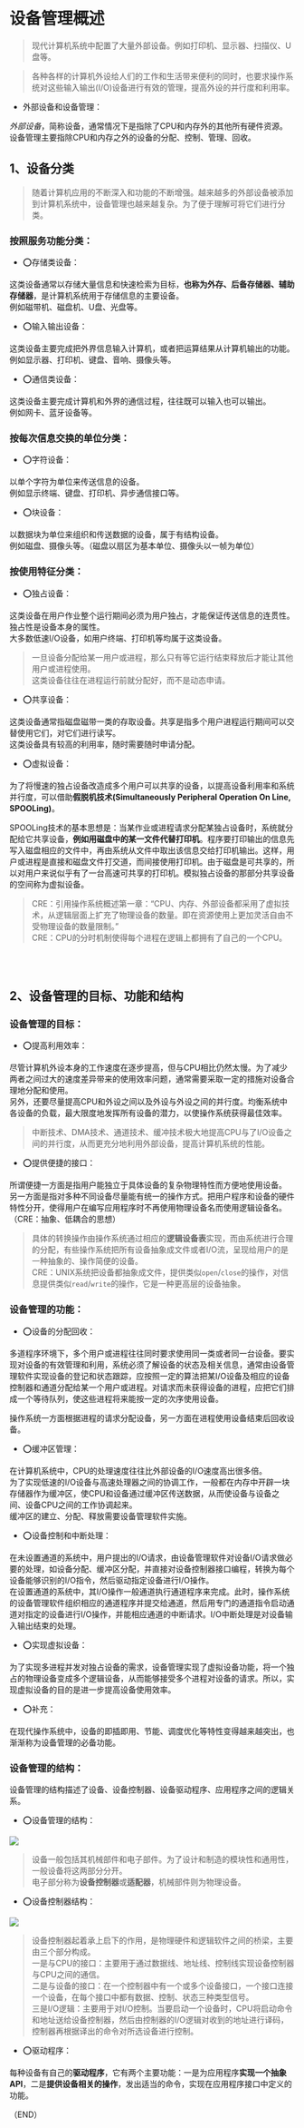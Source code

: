 # 设备管理概述    

> 现代计算机系统中配置了大量外部设备。例如打印机、显示器、扫描仪、U盘等。    

> 各种各样的计算机外设给人们的工作和生活带来便利的同时，也要求操作系统对这些输入输出(I/O)设备进行有效的管理，提高外设的并行度和利用率。    

- 外部设备和设备管理：    

*外部设备*，简称设备，通常情况下是指除了CPU和内存外的其他所有硬件资源。设备管理主要指除CPU和内存之外的设备的分配、控制、管理、回收。    

## 1、设备分类    

> 随着计算机应用的不断深入和功能的不断增强。越来越多的外部设备被添加到计算机系统中，设备管理也越来越复杂。为了便于理解可将它们进行分类。    

### 按照服务功能分类：    

- ⭕存储类设备：    

这类设备通常以存储大量信息和快速检索为目标，**也称为外存、后备存储器、辅助存储器**，是计算机系统用于存储信息的主要设备。    
例如磁带机、磁盘机、U盘、光盘等。    

- ⭕输入输出设备：    

这类设备主要完成把外界信息输入计算机，或者把运算结果从计算机输出的功能。    
例如显示器、打印机、键盘、音响、摄像头等。    

- ⭕通信类设备：    

这类设备主要完成计算机和外界的通信过程，往往既可以输入也可以输出。    
例如网卡、蓝牙设备等。    

### 按每次信息交换的单位分类：    

- ⭕字符设备：    

以单个字符为单位来传送信息的设备。    
例如显示终端、键盘、打印机、异步通信接口等。    

- ⭕块设备：    

以数据块为单位来组织和传送数据的设备，属于有结构设备。    
例如磁盘、摄像头等。（磁盘以扇区为基本单位、摄像头以一帧为单位）    

### 按使用特征分类：    

- ⭕独占设备：    

这类设备在用户作业整个运行期间必须为用户独占，才能保证传送信息的连贯性。独占性是设备本身的属性。    
大多数低速I/O设备，如用户终端、打印机等均属于这类设备。    

> 一旦设备分配给某一用户或进程，那么只有等它运行结束释放后才能让其他用户或进程使用。    
> 这类设备往往在进程运行前就分配好，而不是动态申请。    

- ⭕共享设备：    

这类设备通常指磁盘磁带一类的存取设备。共享是指多个用户进程运行期间可以交替使用它们，对它们进行读写。    
这类设备具有较高的利用率，随时需要随时申请分配。    

- ⭕虚拟设备：    

为了将慢速的独占设备改造成多个用户可以共享的设备，以提高设备利用率和系统并行度，可以借助**假脱机技术(Simultaneously Peripheral Operation On Line, SPOOLing)**。    

SPOOLing技术的基本思想是：当某作业或进程请求分配某独占设备时，系统就分配给它共享设备，**例如用磁盘中的某一文件代替打印机**。程序要打印输出的信息先写入磁盘相应的文件中，再由系统从文件中取出该信息交给打印机输出。这样，用户或进程是直接和磁盘文件打交道，而间接使用打印机。由于磁盘是可共享的，所以对用户来说似乎有了一台高速可共享的打印机。模拟独占设备的那部分共享设备的空间称为虚拟设备。    


> CRE：引用操作系统概述第一章：“CPU、内存、外部设备都采用了虚拟技术，从逻辑层面上扩充了物理设备的数量。即在资源使用上更加灵活自由不受物理设备的数量限制。”        
> CRE：CPU的分时机制使得每个进程在逻辑上都拥有了自己的一个CPU。      


<br />
<br />

## 2、设备管理的目标、功能和结构    

### 设备管理的目标：    

- ⭕提高利用效率：    

尽管计算机外设本身的工作速度在逐步提高，但与CPU相比仍然太慢。为了减少两者之间过大的速度差异带来的使用效率问题，通常需要采取一定的措施对设备合理地分配和使用。    
另外，还要尽量提高CPU和外设之间以及外设与外设之间的并行度。均衡系统中各设备的负载，最大限度地发挥所有设备的潜力，以使操作系统获得最佳效率。    

> 中断技术、DMA技术、通道技术、缓冲技术极大地提高CPU与了I/O设备之间的并行度，从而更充分地利用外部设备，提高计算机系统的性能。    

- ⭕提供便捷的接口：    

所谓便捷一方面是指用户能独立于具体设备的复杂物理特性而方便地使用设备。      
另一方面是指对多种不同设备尽量能有统一的操作方式。把用户程序和设备的硬件特性分开，使得用户在编写应用程序时不再使用物理设备名而使用逻辑设备名。（CRE：抽象、低耦合的思想）      

> 具体的转换操作由操作系统通过相应的**逻辑设备表**实现，而由系统进行合理的分配，有些操作系统把所有设备抽象成文件或者I/O流，呈现给用户的是一种抽象的、操作简便的设备。    
> CRE：UNIX系统把设备都抽象成文件，提供类似`open`/`close`的操作，对信息提供类似`read`/`write`的操作，它是一种更高层的设备抽象。    


### 设备管理的功能：    

- ⭕设备的分配回收：    

多道程序环境下，多个用户或进程往往同时要求使用同一类或者同一台设备。要实现对设备的有效管理和利用，系统必须了解设备的状态及相关信息，通常由设备管理软件实现设备的登记和状态跟踪，应按照一定的算法把某I/O设备及相应的设备控制器和通道分配给某一个用户或进程。对请求而未获得设备的进程，应把它们排成一个等待队列，使这些进程将来能按一定的次序使用设备。    

操作系统一方面根据进程的请求分配设备，另一方面在进程使用设备结束后回收设备。    

- ⭕缓冲区管理：    

在计算机系统中，CPU的处理速度往往比外部设备的I/O速度高出很多倍。    
为了实现低速的I/O设备与高速处理器之间的协调工作，一般都在内存中开辟一块存储器作为缓冲区，使CPU和设备通过缓冲区传送数据，从而使设备与设备之间、设备CPU之间的工作协调起来。    
缓冲区的建立、分配、释放需要设备管理软件实施。    

- ⭕设备控制和中断处理：    

在未设置通道的系统中，用户提出的I/O请求，由设备管理软件对设备I/O请求做必要的处理，如设备分配、缓冲区分配，并直接对设备控制器接口编程，转换为每个设备能够识别的I/O指令，然后驱动指定设备进行I/O操作。    
在设置通道的系统中，其I/O操作一般通道执行通道程序来完成。此时，操作系统的设备管理软件组织相应的通道程序并提交给通道，然后用专门的通道指令启动通道对指定的设备进行I/O操作，并能相应通道的中断请求。I/O中断处理是对设备输入输出结束的处理。    

- ⭕实现虚拟设备：    

为了实现多进程并发对独占设备的需求，设备管理实现了虚拟设备功能，将一个独占的物理设备变成多个逻辑设备，从而能够接受多个进程对设备的请求。所以，实现虚拟设备的目的是进一步提高设备使用效率。      

- ⭕补充：    

在现代操作系统中，设备的即插即用、节能、调度优化等特性变得越来越突出，也渐渐称为设备管理的必备功能。    


### 设备管理的结构：    

设备管理的结构描述了设备、设备控制器、设备驱动程序、应用程序之间的逻辑关系。    

- ⭕设备管理的结构：    

<img src="Images/DeviceManagementStucture.png" />    

> 设备一般包括其机械部件和电子部件。为了设计和制造的模块性和通用性，一般设备将这两部分分开。    
> 电子部分称为**设备控制器**或**适配器**，机械部件则为物理设备。    

- ⭕设备控制器结构：    

<img src="Images/DeviceController.png" />    

> 设备控制器起着承上启下的作用，是物理硬件和逻辑软件之间的桥梁，主要由三个部分构成。    
> 一是与CPU的接口：主要用于通过数据线、地址线、控制线实现设备控制器与CPU之间的通信。  
> 二是与设备的接口：在一个控制器中有一个或多个设备接口，一个接口连接一个设备，在每个接口中都有数据、控制、状态三种类型信号。    
> 三是I/O逻辑：主要用于对I/O控制。当要启动一个设备时，CPU将启动命令和地址送给设备控制器，然后由控制器的I/O逻辑对收到的地址进行译码，控制器再根据译出的命令对所选设备进行控制。    

- ⭕驱动程序：    

每种设备有自己的**驱动程序**，它有两个主要功能：一是为应用程序**实现一个抽象API**，二是**提供设备相关的操作**，发出适当的命令，实现在应用程序接口中定义的功能。    



（END）    

